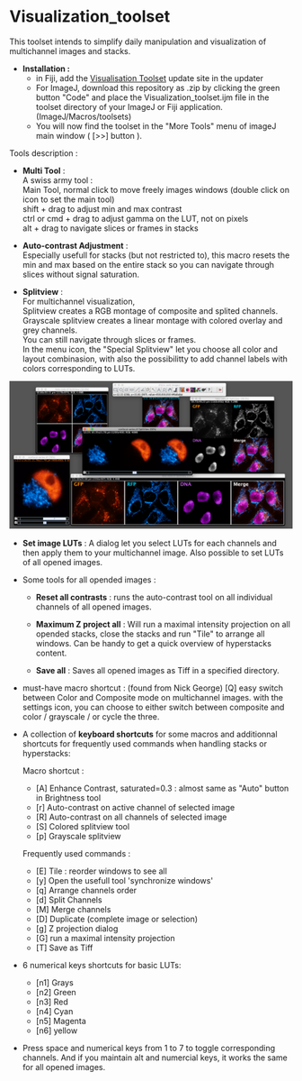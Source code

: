 # Visualization_toolset

This toolset intends to simplify daily manipulation and visualization of multichannel images and stacks.

* __Installation :__
	- in Fiji, add the [Visualisation Toolset](https://sites.imagej.net/VisualizationToolset/) update site in the updater
	- For ImageJ, download this repository as .zip by clicking the green button "Code" and place the Visualization_toolset.ijm file in the toolset directory of your ImageJ or Fiji application. (ImageJ/Macros/toolsets)     
	- You will now find the toolset in the "More Tools" menu of imageJ main window ( [>>] button ).     

Tools description : 

* __Multi Tool__ :            
	A swiss army tool :      
	Main Tool, normal click to move freely images windows (double click on icon to set the main tool)      
	shift + drag to adjust min and max contrast      
	ctrl or cmd + drag to adjust gamma on the LUT, not on pixels      
	alt + drag to navigate slices or frames in stacks      

* __Auto-contrast Adjustment__ :      
	Especially usefull for stacks (but not restricted to), this macro resets the min and max based on the entire stack so you can navigate through slices without signal saturation. 

* __Splitview__ :      
	For multichannel visualization,      
	Splitview creates a RGB montage of composite and splited channels.      
	Grayscale splitview creates a linear montage with colored overlay and grey channels.      
	You can still navigate through slices or frames.      
	In the menu icon, the "Special Splitview" let you choose all color and layout combinasion, with also the possibilitty to add channel labels with colors corresponding to LUTs.

![image](https://github.com/kwolbachia/Visualization_toolset/blob/main/screenshots/Splitview.png)

* __Set image LUTs__ : 
	A dialog let you select LUTs for each channels and then apply them to your multichannel image. Also possible to set LUTs of all opened images.

* Some tools for all opended images :
	
	- __Reset all contrasts__ : runs the auto-contrast tool on all individual channels of all opened images.
	
	- __Maximum Z project all__ : Will run a maximal intensity projection on all opended stacks, close the stacks and run "Tile" to arrange all windows.
	Can be handy to get a quick overview of hyperstacks content.
	
	- __Save all__ : Saves all opened images as Tiff in a specified directory.

* must-have macro shortcut : (found from Nick George)
	[Q] easy switch between Color and Composite mode on multichannel images.
	with the settings icon, you can choose to either switch between composite and color / grayscale / or cycle the three.

* A collection of __keyboard shortcuts__ for some macros and additionnal shortcuts for frequently used commands when handling stacks or hyperstacks: 

	Macro shortcut :
	- [A] Enhance Contrast, saturated=0.3 : almost same as "Auto" button in Brightness tool
	- [r] Auto-contrast on active channel of selected image
	- [R] Auto-contrast on all channels of selected image
	- [S] Colored splitview tool
	- [p] Grayscale splitview 

	Frequently used commands :

	- [E] Tile : reorder windows to see all
	- [y] Open the usefull tool 'synchronize windows'
	- [q] Arrange channels order
	- [d] Split Channels
	- [M] Merge channels
	- [D] Duplicate (complete image or selection)
	- [g] Z projection dialog 
	- [G] run a maximal intensity projection
	- [T] Save as Tiff

* 6 numerical keys shortcuts for basic LUTs:
	- [n1]  Grays
	- [n2]  Green
	- [n3]  Red
	- [n4]  Cyan
	- [n5]  Magenta
	- [n6]  yellow
* Press space and numerical keys from 1 to 7 to toggle corresponding channels.
And if you maintain alt and numercial keys, it works the same for all opened images.


